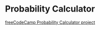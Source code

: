 # Probability Calculator

[freeCodeCamp Probability Calculator project](https://www.freecodecamp.org/learn/scientific-computing-with-python/scientific-computing-with-python-projects/probability-calculator)
